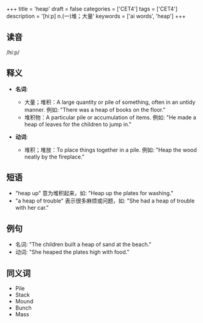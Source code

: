 +++
title = 'heap'
draft = false
categories = ['CET4']
tags = ['CET4']
description = '[hiːp] n.(一)堆；大量'
keywords = ['ai words', 'heap']
+++

## 读音
/hiːp/

## 释义
- **名词**: 
    - 大量；堆积：A large quantity or pile of something, often in an untidy manner. 例如: "There was a heap of books on the floor."
    - 堆积物：A particular pile or accumulation of items. 例如: "He made a heap of leaves for the children to jump in."

- **动词**:
    - 堆积；堆放：To place things together in a pile. 例如: "Heap the wood neatly by the fireplace."

## 短语
- "heap up" 意为堆积起来，如: "Heap up the plates for washing."
- "a heap of trouble" 表示很多麻烦或问题，如: "She had a heap of trouble with her car."

## 例句
- 名词: "The children built a heap of sand at the beach."
- 动词: "She heaped the plates high with food."

## 同义词
- Pile
- Stack
- Mound
- Bunch
- Mass
